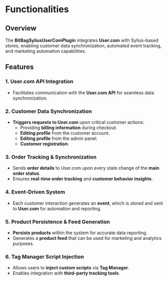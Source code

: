 # Functionalities 

## Overview
The **BitBagSyliusUserComPlugin** integrates **User.com** with Sylius-based stores, enabling customer data synchronization, automated event tracking, and marketing automation capabilities.

## Features

### 1. User.com API Integration
- Facilitates communication with the **User.com API** for seamless data synchronization.

### 2. Customer Data Synchronization
- **Triggers requests to User.com** upon critical customer actions:
    - Providing **billing information** during checkout.
    - **Editing profile** from the customer account.
    - **Editing profile** from the admin panel.
    - **Customer registration**.

### 3. Order Tracking & Synchronization
- Sends **order details** to User.com upon every state change of the **main order status**.
- Ensures **real-time order tracking** and **customer behavior insights**.

### 4. Event-Driven System
- Each customer interaction generates an **event**, which is stored and sent to **User.com** for automation and reporting.

### 5. Product Persistence & Feed Generation
- **Persists products** within the system for accurate data reporting.
- Generates a **product feed** that can be used for marketing and analytics purposes.

### 6. Tag Manager Script Injection
- Allows users to **inject custom scripts** via **Tag Manager**.
- Enables integration with **third-party tracking tools**.
